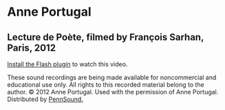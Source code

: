 Anne Portugal
=============

Lecture de Poète, filmed by François Sarhan, Paris, 2012
--------------------------------------------------------

[Install the Flash plugin](http://get.adobe.com/flashplayer/) to watch this video.

These sound recordings are being made available for noncommercial and educational use only.
All rights to this recorded material belong to the author. © 2012 Anne Portugal.
Used with the permission of Anne Portugal. Distributed by [PennSound.](../index.html)
